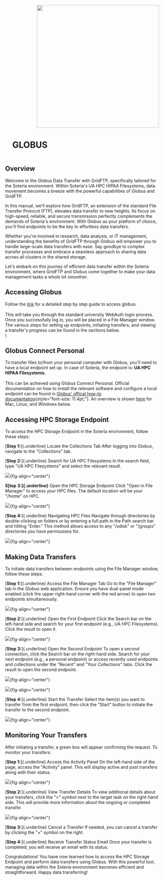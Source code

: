 <img align="right" src="https://user-images.githubusercontent.com/131712709/235216212-9be492ec-eba0-41c0-b643-863eee12199b.png" width="400">

##

<div id="user-content-toc">
  <ul>
    <summary><h1 style="display: inline-block;">GLOBUS</h1></summary>
  </ul>
</div> 

##


## Overview

Welcome to the Globus Data Transfer with GridFTP, specifically tailored for the Soteria environment. Within Soteria's UA HPC HIPAA Filesystems, data movement becomes a breeze with the powerful capabilities of Globus and GridFTP.

In this manual, we'll explore how GridFTP, an extension of the standard File Transfer Protocol (FTP), elevates data transfer to new heights. Its focus on high-speed, reliable, and secure transmission perfectly complements the demands of Soteria's environment. With Globus as your platform of choice, you'll find endpoints to be the key to effortless data transfers.

Whether you're involved in research, data analysis, or IT management, understanding the benefits of GridFTP through Globus will empower you to handle large-scale data transfers with ease. Say goodbye to complex transfer processes and embrace a seamless approach to sharing data across all clusters in the shared storage.

Let's embark on this journey of efficient data transfer within the Soteria environment, where GridFTP and Globus come together to make your data management tasks a whole lot smoother.

## Accessing Globus

Follow the [link](https://public.confluence.arizona.edu/display/UAHPC/Globus) for a detailed step by step guide to access globus.\
\
This will take you through the standard university WebAuth login process. Once you successfully log in, you will be placed in a File Manager window. The various steps for setting up endpoints, initiating transfers, and viewing a transfer's progress can be found in the sections below.\
\

## Globus Connect Personal

To transfer files to/from your personal computer with Globus, you'll need to have a local endpoint set up. In case of Soteria, the endpoint is: **UA HPC HIPAA Filesystems**.\
\
This can be achieved using Globus Connect Personal. Official documentation on how to install the relevant software and configure a local endpoint can be found in [Globus' offical how-to documentation](#0){style="font-size: 11.4pt;"}. An overview is shown [here](https://public.confluence.arizona.edu/display/UAHPC/Globus) for Mac, Linux, and Windows below.

## Accessing HPC Storage Endpoint

To access the HPC Storage Endpoint in the Soteria environment, follow these steps:

[**Step 1:**]{.underline} Locate the Collections Tab After logging into Globus, navigate to the "Collections" tab.

[**Step 2:**]{.underline} Search for UA HPC Filesystems In the search field, type "UA HPC Filesystems" and select the relevant result.

![](images/Globus/1.PNG){fig-align="center"}

**S[tep 3:]{.underline}** Open the HPC Storage Endpoint Click "Open in File Manager" to access your HPC files. The default location will be your "/home" on HPC.

![](images/Globus/2.PNG){fig-align="center"}

[**Step 4:**]{.underline} Navigating HPC Files Navigate through directories by double-clicking on folders or by entering a full path in the Path search bar and hitting "Enter." This method allows access to any "/xdisk" or "/groups" directories you have permissions for.

![](images/Globus/3.PNG){fig-align="center"}

## Making Data Transfers

To initiate data transfers between endpoints using the File Manager window, follow these steps:

[**Step 1:**]{.underline} Access the File Manager Tab Go to the "File Manager" tab in the Globus web application. Ensure you have dual-panel mode enabled (click the upper right-hand corner with the red arrow) to open two endpoints simultaneously.

![](images/Globus/4.PNG){fig-align="center"}

[**Step 2:**]{.underline} Open the First Endpoint Click the Search bar on the left-hand side and search for your first endpoint (e.g., UA HPC Filesystems). Click the result to open it.

![](images/Globus/5.PNG){fig-align="center"}

[**Step 3:**]{.underline} Open the Second Endpoint To open a second connection, click the Search bar on the right-hand side. Search for your next endpoint (e.g., a personal endpoint) or access recently used endpoints and collections under the "Recent" and "Your Collections" tabs. Click the result to open the second endpoint.

![](images/Globus/6.PNG){fig-align="center"}

![](images/Globus/7.PNG){fig-align="center"}

[**Step 4:**]{.underline} Start the Transfer Select the item(s) you want to transfer from the first endpoint, then click the "Start" button to initiate the transfer to the second endpoint.

![](images/Globus/8.PNG){fig-align="center"}

## Monitoring Your Transfers

After initiating a transfer, a green box will appear confirming the request. To monitor your transfers:

[**Step 1:**]{.underline} Access the Activity Panel On the left-hand side of the page, access the "Activity" panel. This will display active and past transfers along with their status.

![](images/Globus/9.PNG){fig-align="center"}

[**Step 2:**]{.underline} View Transfer Details To view additional details about your transfers, click the "\>" symbol next to the target task on the right-hand side. This will provide more information about the ongoing or completed transfer.

![](images/Globus/10.PNG){fig-align="center"}

[**Step 3:**]{.underline} Cancel a Transfer If needed, you can cancel a transfer by clicking the "×" symbol on the right.

[**Step 4:**]{.underline} Receive Transfer Status Email Once your transfer is completed, you will receive an email with its status.

Congratulations! You have now learned how to access the HPC Storage Endpoint and perform data transfers using Globus. With this powerful tool, managing data within the Soteria environment becomes efficient and straightforward. Happy data transferring!
